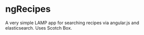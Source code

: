 ngRecipes
==========
A very simple LAMP app for searching recipes via angular.js and elasticsearch. Uses Scotch Box.
